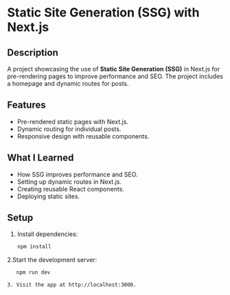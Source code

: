 # Static Site Generation (SSG) with Next.js

## Description
A project showcasing the use of **Static Site Generation (SSG)** in Next.js for pre-rendering pages to improve performance and SEO. The project includes a homepage and dynamic routes for posts.

## Features
- Pre-rendered static pages with Next.js.
- Dynamic routing for individual posts.
- Responsive design with reusable components.

## What I Learned
- How SSG improves performance and SEO.
- Setting up dynamic routes in Next.js.
- Creating reusable React components.
- Deploying static sites.

## Setup
1. Install dependencies:
   ```bash
   npm install
   
2.Start the development server:
```bash
   npm run dev

3. Visit the app at http://localhost:3000.

